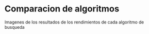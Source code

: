 # Comparacion de algoritmos
Imagenes de los resultados de los rendimientos de cada algoritmo de busqueda
